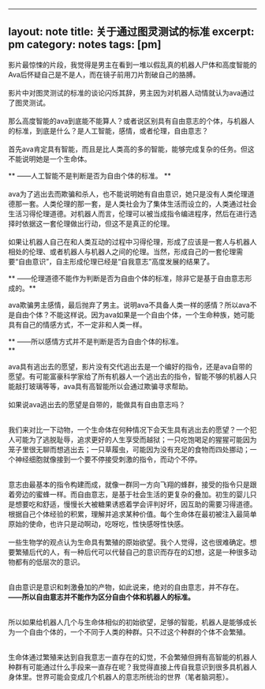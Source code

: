 
---
layout: note
title: 关于通过图灵测试的标准
excerpt: pm
category: notes
tags: [pm]
---

影片最惊悚的片段，我觉得是男主在看到一堆以假乱真的机器人尸体和高度智能的Ava后怀疑自己是不是人，而在镜子前用刀片割破自己的胳膊。<br/>
<br/>
影片中对图灵测试的标准的谈论闪烁其辞，男主因为对机器人动情就认为ava通过了图灵测试。<br/>
<br/>
那么高度智能的ava到底能不能算人？或者说区别具有自由意志的个体，与机器人的标准，到底是什么？是人工智能，感情，或者伦理，自由意志？<br/>
<br/>
首先ava肯定具有智能，而且是比人类高的多的智能，能够完成复杂的任务。但这不能说明她是一个生命体。<br/>
                            
 ** ——人工智能不是判断是否为自由个体的标准。 ** 
 <br/>
<br/>
ava为了逃出去而欺骗和杀人，也不能说明她有自由意识，她只是没有人类伦理道德那一套。人类伦理的那一套，是人类社会为了集体生活而设立的，人类通过社会生活习得伦理道德。对机器人而言，伦理可以被当成指令编进程序，然后在进行选择时依据这一套伦理做出行动，但这不是真正的伦理。<br/>
<br/>
如果让机器人自己在和人类互动的过程中习得伦理，形成了应该是一套人与机器人相处的伦理、或者机器人与机器人之间的伦理。当然，形成自己的一套伦理需要“自由意识”，自主形成伦理已经是“自我意志”高度发展的结果了。<br/>

** ——伦理道德不能作为判断是否为自由个体的标准，除非它是基于自由意志形成的。**
<br/>

ava欺骗男主感情，最后抛弃了男主。说明ava不具备人类一样的感情？所以ava不是自由个体？不能这样说。因为ava如果是一个自由个体，一个生命种族，她可能具有自己的情感方式，不一定非和人类一样。<br/>

** ——所以感情方式并不是判断是否为自由个体的标准。<br/> **
<br/>

ava具有逃出去的愿望，影片没有交代逃出去是一个编好的指令，还是ava自带的愿望。有可能富豪科学家给了所有机器人一个逃出去的指令，智能不够的机器人只能敲打玻璃等等，ava具有高智能所以会通过欺骗寻求帮助。<br/>
<br/>
如果说ava逃出去的愿望是自带的，能做具有自由意志吗？<br/>
<br/>

我们来对比一下动物，一个生命体在何种情况下会天生具有逃出去的愿望？一个犯人可能为了逃脱耻辱，追求更好的人生享受而越狱；一只吃饱喝足的猩猩可能因为笼子里很无聊而想逃出去；一只草履虫，可能因为没有充足的食物而四处挪动；一个神经细胞就像接到一个要不停接受刺激的指令，而动个不停。<br/>
<br/>

意志由最基本的指令构建而成，就像一群同一方向飞翔的蜂群，接受的指令只是跟着旁边的蜜蜂一样。而自由意志，是基于社会生活的更复杂的叠加。初生的婴儿只是想要吃和舒适，慢慢长大被糖果诱惑着学会评判好坏，因互助的需要习得道德。根据自己个体经验的积累，理解并追求某种价值。每个生命体在最初被注入最简单原始的使命，也许只是动啊动，吃呀吃，性快感呀性快感。<br/>
<br/>
一些生物学的观点认为生命具有繁殖的原始欲望。我个人觉得，这也很难确定。想要繁殖后代的人，有一种后代可以代替自己的意识而存在的幻想，这是一种很多动物都有的低层次的意识。<br/>
<br/>

自由意识是意识和刺激叠加的产物，如此说来，绝对的自由意志，并不存在。<br/>
**——所以自由意志并不能作为区分自由个体和机器人的标准。<br/>**
<br/>

所以如果给机器人几个与生命体相似的初始欲望，足够的智能，机器人是能够成长为一个自由个体的，一个不同于人类的种群。只不过这个种群的个体不会繁殖。<br/>
<br/>

生命体通过繁殖来达到自我意志一直存在的幻觉，不会繁殖但拥有高智能的机器人种群有可能通过什么手段来一直存在呢？我觉得直接上传自我意识到很多具机器人身体里。世界可能会变成几个机器人的意志所统治的世界（笔者脑洞惹）。<br/>